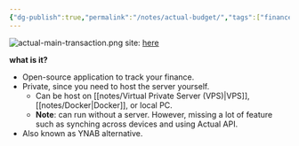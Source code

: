```yaml
---
{"dg-publish":true,"permalink":"/notes/actual-budget/","tags":["finance","tech/app","foss"],"noteIcon":"1","created":"2025-01-22T22:39:19.730+08:00","updated":"2025-01-23T00:49:47.764+08:00"}
---
```


![actual-main-transaction.png](/img/user/assets/actual-main-transaction.png)
site: [here](https://actualbudget.org/)

**what is it?**
- Open-source application to track your finance.
- Private, since you need to host the server yourself.
	- Can be host on [[notes/Virtual Private Server (VPS)\|VPS]], [[notes/Docker\|Docker]], or local PC.
	- **Note**: can run without a server. However, missing a lot of feature such as synching across devices and using Actual API.
- Also known as YNAB alternative.